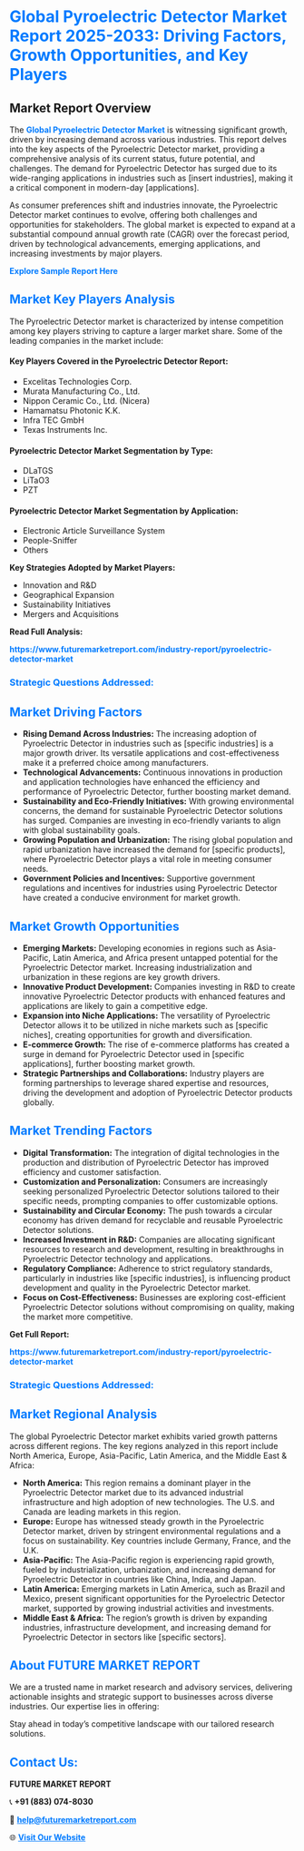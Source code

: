 <h1 style="color: #007BFF;">Global Pyroelectric Detector Market Report 2025-2033: Driving Factors, Growth Opportunities, and Key Players</h1>

<section id="overview">
<h2>Market Report Overview</h2>
<p>The <a href="https://www.futuremarketreport.com/industry-report/pyroelectric-detector-market" style="color: #007BFF; text-decoration: none;"><strong>Global Pyroelectric Detector Market</strong></a> is witnessing significant growth, driven by increasing demand across various industries. This report delves into the key aspects of the Pyroelectric Detector market, providing a comprehensive analysis of its current status, future potential, and challenges. The demand for Pyroelectric Detector has surged due to its wide-ranging applications in industries such as [insert industries], making it a critical component in modern-day [applications].</p>
<p>As consumer preferences shift and industries innovate, the Pyroelectric Detector market continues to evolve, offering both challenges and opportunities for stakeholders. The global market is expected to expand at a substantial compound annual growth rate (CAGR) over the forecast period, driven by technological advancements, emerging applications, and increasing investments by major players.</p>
</section>

<section id="overview">
<p><a href="https://www.futuremarketreport.com/request-sample/reportId=76145" style="color: #007BFF; text-decoration: none;"><strong>Explore Sample Report Here</strong></a></p>
</section>

<section id="key-players">
<h2 style="color: #007BFF;">Market Key Players Analysis</h2>
<p>The Pyroelectric Detector market is characterized by intense competition among key players striving to capture a larger market share. Some of the leading companies in the market include:</p>
<h4>Key Players Covered in the Pyroelectric Detector Report:</h4>
<ul><li>Excelitas Technologies Corp.</li><li>Murata Manufacturing Co., Ltd.</li><li>Nippon Ceramic Co., Ltd. (Nicera)</li><li>Hamamatsu Photonic K.K.</li><li>Infra TEC GmbH</li><li>Texas Instruments Inc.</li></ul>
<h4>Pyroelectric Detector Market Segmentation by Type:</h4>
<ul><li>DLaTGS</li><li>LiTaO3</li><li>PZT</li></ul>

<h4>Pyroelectric Detector Market Segmentation by Application:</h4>
<ul><li>Electronic Article Surveillance System</li><li>People-Sniffer</li><li>Others</li></ul>
<p><strong>Key Strategies Adopted by Market Players:</strong></p>
<ul>
<li>Innovation and R&D</li>
<li>Geographical Expansion</li>
<li>Sustainability Initiatives</li>
<li>Mergers and Acquisitions</li>
</ul>
</section>

<section>
<p><strong>Read Full Analysis: </strong></p><a href="https://www.futuremarketreport.com/industry-report/pyroelectric-detector-market" style="color: #007BFF; text-decoration: none;"><strong>https://www.futuremarketreport.com/industry-report/pyroelectric-detector-market</strong></a>
<h3 style="color: #007BFF;">Strategic Questions Addressed:</h3>
</section>

<section id="driving-factors">
<h2 style="color: #007BFF;">Market Driving Factors</h2>
<ul>
<li><strong>Rising Demand Across Industries:</strong> The increasing adoption of Pyroelectric Detector in industries such as [specific industries] is a major growth driver. Its versatile applications and cost-effectiveness make it a preferred choice among manufacturers.</li>
<li><strong>Technological Advancements:</strong> Continuous innovations in production and application technologies have enhanced the efficiency and performance of Pyroelectric Detector, further boosting market demand.</li>
<li><strong>Sustainability and Eco-Friendly Initiatives:</strong> With growing environmental concerns, the demand for sustainable Pyroelectric Detector solutions has surged. Companies are investing in eco-friendly variants to align with global sustainability goals.</li>
<li><strong>Growing Population and Urbanization:</strong> The rising global population and rapid urbanization have increased the demand for [specific products], where Pyroelectric Detector plays a vital role in meeting consumer needs.</li>
<li><strong>Government Policies and Incentives:</strong> Supportive government regulations and incentives for industries using Pyroelectric Detector have created a conducive environment for market growth.</li>
</ul>
</section>

<section id="growth-opportunities">
<h2 style="color: #007BFF;">Market Growth Opportunities</h2>
<ul>
<li><strong>Emerging Markets:</strong> Developing economies in regions such as Asia-Pacific, Latin America, and Africa present untapped potential for the Pyroelectric Detector market. Increasing industrialization and urbanization in these regions are key growth drivers.</li>
<li><strong>Innovative Product Development:</strong> Companies investing in R&D to create innovative Pyroelectric Detector products with enhanced features and applications are likely to gain a competitive edge.</li>
<li><strong>Expansion into Niche Applications:</strong> The versatility of Pyroelectric Detector allows it to be utilized in niche markets such as [specific niches], creating opportunities for growth and diversification.</li>
<li><strong>E-commerce Growth:</strong> The rise of e-commerce platforms has created a surge in demand for Pyroelectric Detector used in [specific applications], further boosting market growth.</li>
<li><strong>Strategic Partnerships and Collaborations:</strong> Industry players are forming partnerships to leverage shared expertise and resources, driving the development and adoption of Pyroelectric Detector products globally.</li>
</ul>
</section>

<section id="trending-factors">
<h2 style="color: #007BFF;">Market Trending Factors</h2>
<ul>
<li><strong>Digital Transformation:</strong> The integration of digital technologies in the production and distribution of Pyroelectric Detector has improved efficiency and customer satisfaction.</li>
<li><strong>Customization and Personalization:</strong> Consumers are increasingly seeking personalized Pyroelectric Detector solutions tailored to their specific needs, prompting companies to offer customizable options.</li>
<li><strong>Sustainability and Circular Economy:</strong> The push towards a circular economy has driven demand for recyclable and reusable Pyroelectric Detector solutions.</li>
<li><strong>Increased Investment in R&D:</strong> Companies are allocating significant resources to research and development, resulting in breakthroughs in Pyroelectric Detector technology and applications.</li>
<li><strong>Regulatory Compliance:</strong> Adherence to strict regulatory standards, particularly in industries like [specific industries], is influencing product development and quality in the Pyroelectric Detector market.</li>
<li><strong>Focus on Cost-Effectiveness:</strong> Businesses are exploring cost-efficient Pyroelectric Detector solutions without compromising on quality, making the market more competitive.</li>
</ul>
</section>

<section>
<p><strong>Get Full Report: </strong></p><a href="https://www.futuremarketreport.com/industry-report/pyroelectric-detector-market" style="color: #007BFF; text-decoration: none;"><strong>https://www.futuremarketreport.com/industry-report/pyroelectric-detector-market</strong></a>
<h3 style="color: #007BFF;">Strategic Questions Addressed:</h3>
</section>


<section id="regional-analysis">
<h2 style="color: #007BFF;">Market Regional Analysis</h2>
<p>The global Pyroelectric Detector market exhibits varied growth patterns across different regions. The key regions analyzed in this report include North America, Europe, Asia-Pacific, Latin America, and the Middle East & Africa:</p>
<ul>
<li><strong>North America:</strong> This region remains a dominant player in the Pyroelectric Detector market due to its advanced industrial infrastructure and high adoption of new technologies. The U.S. and Canada are leading markets in this region.</li>
<li><strong>Europe:</strong> Europe has witnessed steady growth in the Pyroelectric Detector market, driven by stringent environmental regulations and a focus on sustainability. Key countries include Germany, France, and the U.K.</li>
<li><strong>Asia-Pacific:</strong> The Asia-Pacific region is experiencing rapid growth, fueled by industrialization, urbanization, and increasing demand for Pyroelectric Detector in countries like China, India, and Japan.</li>
<li><strong>Latin America:</strong> Emerging markets in Latin America, such as Brazil and Mexico, present significant opportunities for the Pyroelectric Detector market, supported by growing industrial activities and investments.</li>
<li><strong>Middle East & Africa:</strong> The region’s growth is driven by expanding industries, infrastructure development, and increasing demand for Pyroelectric Detector in sectors like [specific sectors].</li>
</ul>
</section>

<footer>
<h2 style="color: #007BFF;">About FUTURE MARKET REPORT</h2>
<p>We are a trusted name in market research and advisory services, delivering actionable insights and strategic support to businesses across diverse industries. Our expertise lies in offering:</p>

<p>Stay ahead in today’s competitive landscape with our tailored research solutions.</p>

<h2 style="color: #007BFF;">Contact Us:</h2>
<p><strong>FUTURE MARKET REPORT</strong></p>
<p>📞 <strong>+91 (883) 074-8030</strong></p>
<p>📧 <strong><a href="mailto:help@futuremarketreport.com" style="color: #007BFF;">help@futuremarketreport.com</a></strong></p>
<p>🌐 <strong><a href="https://www.futuremarketreport.com/" style="color: #007BFF;">Visit Our Website</a></strong></p>
</footer>